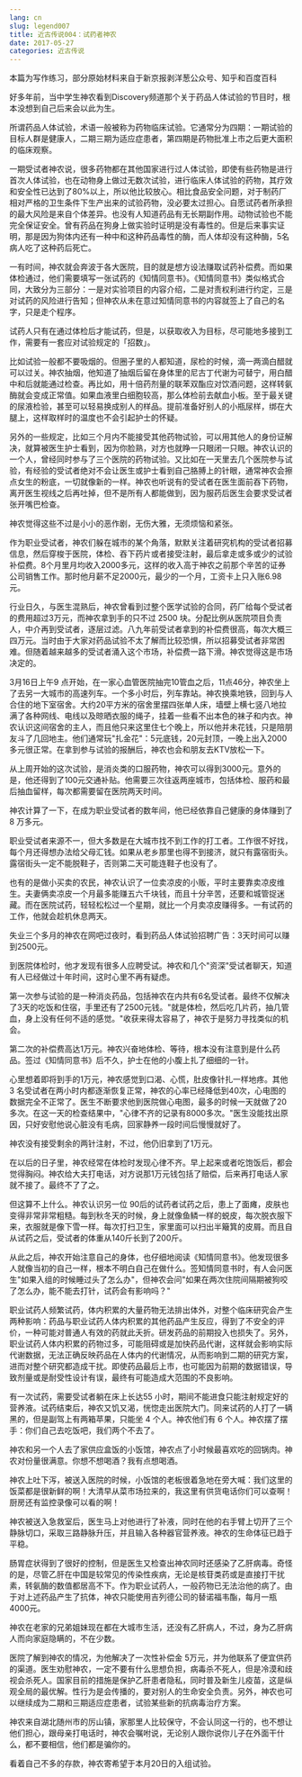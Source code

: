 ```yaml
---
lang: cn
slug: legend007
title: 近古传说004：试药者神农
date: 2017-05-27
categories: 近古传说
---
```


本篇为写作练习，部分原始材料来自于新京报剥洋葱公众号、知乎和百度百科

好多年前，当中学生神农看到Discovery频道那个关于药品人体试验的节目时，根本没想到自己后来会以此为生。

所谓药品人体试验，术语一般被称为药物临床试验。它通常分为四期：一期试验的目标人群是健康人，二期三期为适应症患者，第四期是药物批准上市之后更大面积的临床观察。

一期受试者神农说，很多药物都在其他国家进行过人体试验，即使有些药物是进行首次人体试验，也在动物身上做过无数次试验，进行临床人体试验的药物，其疗效和安全性已达到了80%以上，所以他比较放心。相比食品安全问题，对于制药厂相对严格的卫生条件下生产出来的试验药物，没必要太过担心。自愿试药者所承担的最大风险是来自个体差异。也没有人知道药品有无长期副作用。动物试验也不能完全保证安全。曾有药品在狗身上做实验时证明是没有毒性的。但是后来事实证明，那是因为狗体内还有一种中和这种药品毒性的酶，而人体却没有这种酶，5名病人吃了这种药后死亡。

一有时间，神农就会奔波于各大医院，目的就是想方设法赚取试药补偿费。而如果体检通过，他们需要填写一张试药的《知情同意书》。《知情同意书》类似格式合同，大致分为三部分：一是对实验项目的内容介绍，二是对责权利进行约定，三是对试药的风险进行告知；但神农从未在意过知情同意书的内容就签上了自己的名字，只是走个程序。

试药人只有在通过体检后才能试药，但是，以获取收入为目标，尽可能地多接到工作，需要有一套应对试验规定的「招数」。

比如试验一般都不要吸烟的。但圈子里的人都知道，尿检的时候，滴一两滴白醋就可以过关。神农抽烟，他知道了抽烟后留在身体里的尼古丁代谢为可替宁，用白醋中和后就能通过检查。再比如，用十倍药剂量的联苯双酯应对饮酒问题，这样转氨酶就会变成正常值。如果血液里白细胞较高，那么体检前去献血小板。至于最关键的尿液检验，甚至可以轻易换成别人的样品。提前准备好别人的小瓶尿样，绑在大腿上，这样取样时的温度也不会引起护士的怀疑。

另外的一些规定，比如三个月内不能接受其他药物试验，可以用其他人的身份证解决，就算被医生护士看到，因为你脸熟，对方也就睁一只眼闭一只眼。神农认识的一个人，曾经同时参与了三个医院的药物试验。又比如在一天里去几个医院参与试验，有经验的受试者绝对不会让医生或护士看到自己胳膊上的针眼，通常神农会擦点女生的粉底，一切就像新的一样。神农也听说有的受试者在医生面前吞下药物，离开医生视线之后再吐掉，但不是所有人都能做到，因为服药后医生会要求受试者张开嘴巴检查。

神农觉得这些不过是小小的恶作剧，无伤大雅，无须烦恼和紧张。

作为职业受试者，神农们躲在城市的某个角落，默默关注着研究机构的受试者招募信息，然后穿梭于医院，体检、吞下药片或者接受注射，最后拿走或多或少的试验补偿费。8个月里月均收入2000多元，这样的收入高于神农之前那个辛苦的证券公司销售工作。那时他月薪不足2000元，最少的一个月，工资卡上只入账6.98元。

行业日久，与医生混熟后，神农曾看到过整个医学试验的合同，药厂给每个受试者的费用超过3万元，而神农拿到手的只不过 2500 块。分配比例从医院项目负责人，中介再到受试者，逐层过滤。八九年前受试者拿到的补偿费很高，每次大概三四万元。当时由于大家对药品试验不太了解而比较恐惧，所以招募受试者非常困难。但随着越来越多的受试者涌入这个市场，补偿费一路下滑。神农觉得这是市场决定的。

3月16日上午9 点开始，在一家心血管医院抽完10管血之后，11点46分，神农坐上了去另一大城市的高速列车。一个多小时后，列车靠站。神农换乘地铁，回到与人合住的地下室宿舍。大约20平方米的宿舍里摆四张单人床，墙壁上横七竖八地拉满了各种网线、电线以及晾晒衣服的绳子，挂着一些看不出本色的袜子和内衣。神农认识这间宿舍的主人，而且他只来这里住七个晚上，所以他并未花钱，只是陪朋友斗了几回地主。他们通常玩"扎金花"：5元底钱，20元封顶，一晚上出入2000多元很正常。在拿到参与试验的报酬后，神农也会和朋友去KTV放松一下。

从上周开始的这次试验，是消炎类的口服药物，神农可以得到3000元。意外的是，他还得到了100元交通补贴。他需要三次往返两座城市，包括体检、服药和最后抽血留样，每次都需要留在医院两天时间。

神农计算了一下，在成为职业受试者的数年间，他已经依靠自己健康的身体赚到了 8 万多元。

职业受试者来源不一，但大多数是在大城市找不到工作的打工者。工作很不好找，每个月还得想办法给父母汇钱。如果从老乡那里也得不到接济，就只有露宿街头。露宿街头一定不能脱鞋子，否则第二天可能连鞋子也没有了。

也有的是做小买卖的农民，神农认识了一位卖凉皮的小贩，平时主要靠卖凉皮维生。夫妻俩卖凉皮一个月最多能赚五六千块钱，而且十分辛苦，还要和城管捉迷藏。而在医院试药，轻轻松松过一个星期，就比一个月卖凉皮赚得多。一有试药的工作，他就会趁机休息两天。

失业三个多月的神农在网吧过夜时，看到药品人体试验招聘广告：3天时间可以赚到2500元。

到医院体检时，他才发现有很多人应聘受试。神农和几个"资深"受试者聊天，知道有人已经做过十年时间，这时心里不再有疑虑。

第一次参与试验的是一种消炎药品，包括神农在内共有6名受试者。最终不仅解决了3天的吃饭和住宿，手里还有了2500元钱。"就是体检，然后吃几片药，抽几管血，身上没有任何不适的感觉。"收获来得太容易了，神农于是努力寻找类似的机会。

第二次的补偿费高达1万元。神农兴奋地体检、等待，根本没有注意到是什么药品。签过《知情同意书》后不久，护士在他的小腹上扎了细细的一针。

心里想着即将到手的1万元，神农感觉到口渴、心慌，肚皮像针扎一样地疼。其他 3 名受试者在两小时内都逐渐恢复正常，神农的心率已经降低到40次，心电图的数据完全不正常了。医生不断要求他到医院做心电图，最多的时候一天就做了20多次。在这一天的检查结果中，"心律不齐的记录有8000多次。"医生没能找出原因，只好安慰他说心脏没有毛病，回家静养一段时间后慢慢就好了。

神农没有接受剩余的两针注射，不过，他仍旧拿到了1万元。

在以后的日子里，神农经常在体检时发现心律不齐。早上起来或者吃饱饭后，都会觉得胸闷。神农给大夫打电话，对方说那1万元钱包括了赔偿，后来再打电话人家就不接了。最终不了了之。

但这算不上什么。神农认识另一位 90后的试药者试药之后，患上了面瘫，皮肤也变得非常非常粗糙。每到秋冬天的时候，身上就像鱼鳞一样的蜕皮，每次脱衣服下来，衣服就是像下雪一样。每次打扫卫生，家里面可以扫出半簸箕的皮屑。而且自从试药之后，受试者的体重从140斤长到了200斤。

从此之后，神农开始注意自己的身体，也仔细地阅读《知情同意书》。他发现很多人就像当初的自己一样，根本不明白自己在做什么。签知情同意书时，有人会问医生"如果入组的时候睡过头了怎么办"，但神农会问"如果在两次住院间隔期被狗咬了怎么办，能不能去打针，试药会有影响吗？"

职业试药人频繁试药，体内积累的大量药物无法排出体外，对整个临床研究会产生两种影响：药品与职业试药人体内积累的其他药品产生反应，得到了不安全的评价，一种可能对普通人有效的药就此夭折。研发药品的前期投入也损失了。另外，职业试药人体内积累的药物过多，可能阻碍或是加快药品代谢，这样就会影响实际代谢数据，无法正确反映药品在人体内的代谢情况，从而影响到二期的研究方案，进而对整个研究都造成干扰。即使药品最后上市，也可能因为前期的数据错误，导致剂量或是耐受性设计有误，最终有可能造成大范围的不良影响。

有一次试药，需要受试者躺在床上长达55 小时，期间不能进食只能注射规定好的营养液。试药结束后，神农又饥又渴，恍惚走出医院大门。同来试药的人打了一辆黑的，但是副驾上有两箱苹果，只能坐 4 个人。神农他们有 6 个人。神农摆了摆手：你们自己去吃饭吧，我们两个不去了。

神农和另一个人去了家供应盒饭的小饭馆，神农点了小时候最喜欢吃的回锅肉。神农对份量很满意。你想不想喝酒？我有点想喝酒。

神农上吐下泻，被送入医院的时候，小饭馆的老板很着急地在旁大喊：我们这里的饭菜都是很新鲜的啊！大清早从菜市场拉来的，我这里有供货电话你们可以查啊！厨房还有监控录像可以看的啊！

神农被送入急救室后，医生马上对他进行了补液，同时在他的右手臂上切开了三个静脉切口，采取三路静脉升压，并且输入各种器官营养液。神农的生命体征已趋于平稳。

肠胃症状得到了很好的控制，但是医生又检查出神农同时还感染了乙肝病毒。奇怪的是，尽管乙肝在中国是较常见的传染性疾病，无论是核苷类药或是直接打干扰素，转氨酶的数值都居高不下。作为职业试药人，一般药物已无法治他的病了。由于对上述药品产生了抗体，神农只能使用吉列德公司的替诺福韦酯，每月一瓶4000元。

神农在老家的兄弟姐妹现在都在大城市生活，还没有乙肝病人，不过，身为乙肝病人而向家庭隐瞒的，不在少数。

医院了解到神农的情况，为他解决了一次性补偿金 5万元，并为他联系了便宜供药的渠道。医生劝慰神农，一定不要有什么思想负担，病毒杀不死人，但是冷漠和歧视会杀死人。国家目前的措施是保护乙肝患者隐私，同时普及新生儿疫苗，这是纵观全局的最优解。性行为是会传播的，要对别人的生命安全负责。另外，神农也可以继续成为二期和三期适应症患者，试验某些新的抗病毒治疗方案。

神农来自湖北随州市的厉山镇，家那里人比较保守，不会认同这一行的，也不想让他们担心，跟母亲打电话时，神农会嘱咐说，无论别人跟你说你儿子在外面干什么，都不要相信，他们都是骗你的。

看着自己不多的存款，神农寄希望于本月20日的入组试验。


